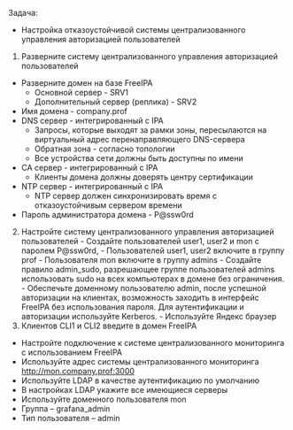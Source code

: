 Задача:
 - Настройка отказоустойчивой системы централизованного управления авторизацией пользователей
  1. Разверните систему централизованного управления авторизацией пользователей
   - Разверните домен на базе FreeIPA
     - Основной сервер - SRV1
     - Дополнительный сервер (реплика) - SRV2
   - Имя домена - company.prof
   - DNS сервер - интегрированный с IPA
     - Запросы, которые выходят за рамки зоны, пересылаются на виртуальный адрес перенаправляющего DNS-сервера
     - Обратная зона - согласно топологии
     - Все устройства сети должны быть доступны по имени
  - CA сервер - интегрированный с IPA
    - Клиенты домена должны доверять центру сертификации
  - NTP сервер - интегрированный с IPA
    - NTP сервер должен синхронизировать время с отказоустойчивым сервером времени
  - Пароль администратора домена - P@ssw0rd
  2. Настройте систему централизованного управления авторизацией пользователей
    - Создайте пользователей user1, user2 и mon с паролем P@ssw0rd, 
    - Пользователей user1, user2 включите в группу prof
    - Пользователя mon включите в группу admins
    - Создайте правило admin_sudo, разрешающее группе пользователей admins использовать sudo на всех компьютерах в домене без ограничения.
    - Обеспечьте доменному пользователю admin, после успешной авторизации на клиентах, возможность заходить в интерфейс FreeIPA без использования пароля. Для аутентификации и авторизации используйте Kerberos.
    - Используйте Яндекс браузер
  3. Клиентов CLI1 и CLI2 введите в домен FreeIPA 
  - Настройте подключение к системе централизованного мониторинга с использованием FreeIPA
  - Используйте адрес системы централизованного мониторинга http://mon.company.prof:3000
  - Используйте LDAP в качестве аутентификацию по умолчанию
  - В настройках LDAP укажите все имеющиеся серверы
  - Используйте доменного пользователя mon
  - Группа – grafana_admin
  - Тип пользователя – admin

